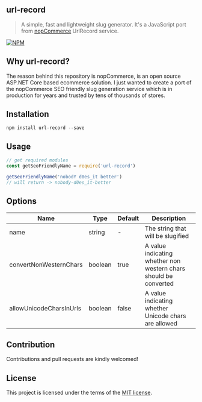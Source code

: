 ## url-record
> A simple, fast and lightweight slug generator. It's a JavaScript port from [nopCommerce](https://github.com/nopSolutions/nopCommerce) UrlRecord service.

[![NPM](https://nodei.co/npm/url-record.png)](https://nodei.co/npm/url-record/)

## Why url-record?
The reason behind this repository is nopCommerce, is an open source ASP.NET Core based ecommerce solution. I just wanted to create a port of the nopCommerce SEO friendly slug generation service which is in production for years and trusted by tens of thousands of stores.

## Installation
`npm install url-record --save`

## Usage

```js
// get required modules
const getSeoFriendlyName = require('url-record')

getSeoFriendlyName('nobodY d0es_it better')
// will return -> nobody-d0es_it-better
```

## Options

| Name              | Type               | Default                             | Description                                                                                                          |
| ---               | ---                | ---                                 | ---                                                                                                                  |
| name         | string | -                                | The string that will be slugified  |
| convertNonWesternChars         | boolean            | true                                | A value indicating whether non western chars should be converted  |
| allowUnicodeCharsInUrls  | boolean            | false                               | A value indicating whether Unicode chars are allowed  |

## Contribution
Contributions and pull requests are kindly welcomed!

## License
This project is licensed under the terms of the [MIT license](https://github.com/hsynlms/url-record/blob/master/LICENSE).
